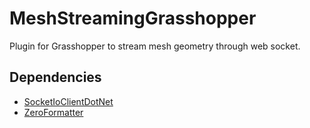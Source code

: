 # MeshStreamingGrasshopper
Plugin for Grasshopper to stream mesh geometry through web socket.

## Dependencies
- [SocketIoClientDotNet](https://github.com/Quobject/SocketIoClientDotNet)
- [ZeroFormatter](https://github.com/neuecc/ZeroFormatter)

